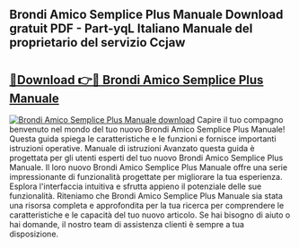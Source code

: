 ## Brondi Amico Semplice Plus Manuale Download gratuit PDF - Part-yqL Italiano Manuale del proprietario del servizio Ccjaw

# <h2><a href="http://dfb3kpm.blite.top/?on=Brondi+Amico+Semplice+Plus+Manuale">🔗Download 👉🔴 Brondi Amico Semplice Plus Manuale</a></h2>

[![Brondi Amico Semplice Plus Manuale download](https://i.imgur.com/lujVjoI.png)](http://dfb3kpm.blite.top/?on=Brondi+Amico+Semplice+Plus+Manuale)
Capire il tuo compagno benvenuto nel mondo del tuo nuovo Brondi Amico Semplice Plus Manuale! Questa guida spiega le caratteristiche e le funzioni e fornisce importanti istruzioni operative. Manuale di istruzioni Avanzato questa guida è progettata per gli utenti esperti del tuo nuovo Brondi Amico Semplice Plus Manuale. Il loro nuovo Brondi Amico Semplice Plus Manuale offre una serie impressionante di funzionalità progettate per migliorare la tua esperienza. Esplora l'interfaccia intuitiva e sfrutta appieno il potenziale delle sue funzionalità. Riteniamo che Brondi Amico Semplice Plus Manuale sia stata una risorsa completa e approfondita per la tua ricerca per comprendere le caratteristiche e le capacità del tuo nuovo articolo. Se hai bisogno di aiuto o hai domande, il nostro team di assistenza clienti è sempre a tua disposizione.
